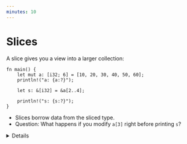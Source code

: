 ```yaml
---
minutes: 10
---
```


# Slices

A slice gives you a view into a larger collection:

<!-- mdbook-xgettext: skip -->
```rust,editable
fn main() {
    let mut a: [i32; 6] = [10, 20, 30, 40, 50, 60];
    println!("a: {a:?}");

    let s: &[i32] = &a[2..4];

    println!("s: {s:?}");
}
```

* Slices borrow data from the sliced type.
* Question: What happens if you modify `a[3]` right before printing `s`?

<details>

* We create a slice by borrowing `a` and specifying the starting and ending indexes in brackets.

* If the slice starts at index 0, Rust’s range syntax allows us to drop the starting index, meaning that `&a[0..a.len()]` and `&a[..a.len()]` are identical.

* The same is true for the last index, so `&a[2..a.len()]` and `&a[2..]` are identical.

* To easily create a slice of the full array, we can therefore use `&a[..]`.

* `s` is a reference to a slice of `i32`s. Notice that the type of `s` (`&[i32]`) no longer mentions the array length. This allows us to perform computation on slices of different sizes.

* Slices always borrow from another object. In this example, `a` has to remain 'alive' (in scope) for at least as long as our slice.

* The question about modifying `a[3]` can spark an interesting discussion, but the answer is that for memory safety reasons
  you cannot do it through `a` at this point in the execution, but you can read the data from both `a` and `s` safely.
  It works before you created the slice, and again after the `println`, when the slice is no longer used. More details will be explained in the borrow checker section.

</details>
